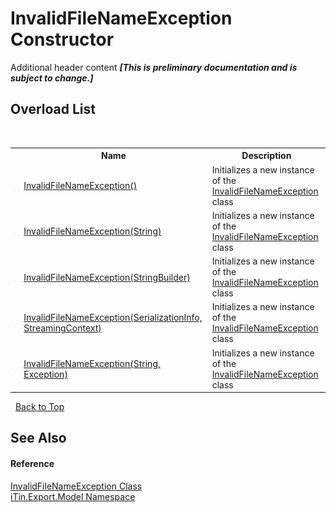 # InvalidFileNameException Constructor 
Additional header content _**\[This is preliminary documentation and is subject to change.\]**_


## Overload List
&nbsp;<table><tr><th></th><th>Name</th><th>Description</th></tr><tr><td>![Public method](media/pubmethod.gif "Public method")</td><td><a href="3201febd-2530-bbfa-98da-7e686aa5b01d">InvalidFileNameException()</a></td><td>
Initializes a new instance of the <a href="57a82506-0571-26d0-d298-f672e09a5937">InvalidFileNameException</a> class</td></tr><tr><td>![Public method](media/pubmethod.gif "Public method")</td><td><a href="66cd1633-2224-d92b-01b1-c2f63a255828">InvalidFileNameException(String)</a></td><td>
Initializes a new instance of the <a href="57a82506-0571-26d0-d298-f672e09a5937">InvalidFileNameException</a> class</td></tr><tr><td>![Public method](media/pubmethod.gif "Public method")</td><td><a href="615b1a84-4506-1c2b-642e-dcbc09a5dccb">InvalidFileNameException(StringBuilder)</a></td><td>
Initializes a new instance of the <a href="57a82506-0571-26d0-d298-f672e09a5937">InvalidFileNameException</a> class</td></tr><tr><td>![Protected method](media/protmethod.gif "Protected method")</td><td><a href="edaa3eda-e75e-5358-7251-b4dae728984d">InvalidFileNameException(SerializationInfo, StreamingContext)</a></td><td>
Initializes a new instance of the <a href="57a82506-0571-26d0-d298-f672e09a5937">InvalidFileNameException</a> class</td></tr><tr><td>![Public method](media/pubmethod.gif "Public method")</td><td><a href="ee5dc789-4c6d-638d-ef77-f2e02af88266">InvalidFileNameException(String, Exception)</a></td><td>
Initializes a new instance of the <a href="57a82506-0571-26d0-d298-f672e09a5937">InvalidFileNameException</a> class</td></tr></table>&nbsp;
<a href="#invalidfilenameexception-constructor">Back to Top</a>

## See Also


#### Reference
<a href="57a82506-0571-26d0-d298-f672e09a5937">InvalidFileNameException Class</a><br /><a href="ef57ffcc-e95e-b212-5a46-9aa6f5a3511f">iTin.Export.Model Namespace</a><br />